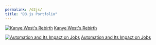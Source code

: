 ```yaml
---
permalink: /d3js/
title: "D3.js Portfolio"
---
```


[![Kanye West's Rebirth](https://raw.githubusercontent.com/connorrothschild/connorrothschild.github.io/master/_assets/images/kanye.jpg)](https://connorrothschild.github.io/D3.js/born-again-kanye) [Kanye West's Rebirth](https://connorrothschild.github.io/D3.js/born-again-kanye)

[![Automation and Its Impact on Jobs](https://raw.githubusercontent.com/connorrothschild/connorrothschild.github.io/master/_assets/images/automation.jpg)](https://connorrothschild.github.io/D3.js/Automation/) [Automation and Its Impact on Jobs](https://connorrothschild.github.io/D3.js/Automation/)
